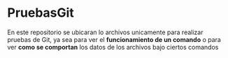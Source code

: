 # PruebasGit

En este repositorio se ubicaran lo archivos unicamente para realizar pruebas de Git, ya sea para ver el **funcionamiento de un comando** o para ver **como se comportan** los datos de los archivos bajo ciertos comandos
